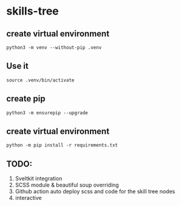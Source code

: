 # skills-tree

## create virtual environment
```
python3 -m venv --without-pip .venv
```
## Use it 
```
source .venv/bin/activate
```
## create pip
```
python3 -m ensurepip --upgrade
```


## create virtual environment
```
python -m pip install -r requirements.txt
```

## TODO:
1. Sveltkit integration
2. SCSS module & beautiful soup overriding
3. Github action auto deploy scss and code for the skill tree nodes
4. interactive 
